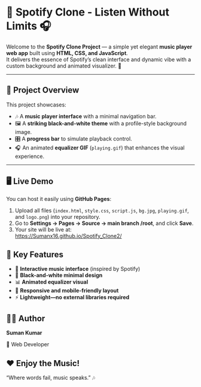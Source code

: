 # 🎵 Spotify Clone - Listen Without Limits 🎧

Welcome to the **Spotify Clone Project** — a simple yet elegant **music player web app** built using **HTML, CSS, and JavaScript**.  
It delivers the essence of Spotify’s clean interface and dynamic vibe with a custom background and animated visualizer. 🚀

---

## 🌟 Project Overview

This project showcases:
- 🎶 A **music player interface** with a minimal navigation bar.
- 🖼️ A **striking black-and-white theme** with a profile-style background image.
- 🎛️ A **progress bar** to simulate playback control.
- 🎧 An animated **equalizer GIF** (`playing.gif`) that enhances the visual experience.

---

## 🖥️ Live Demo

You can host it easily using **GitHub Pages**:  
1. Upload all files (`index.html`, `style.css`, `script.js`, `bg.jpg`, `playing.gif`, and `logo.png`) into your repository.  
2. Go to **Settings → Pages → Source → main branch /root**, and click **Save**.  
3. Your site will be live at:  
https://Sumanx16.github.io/Spotify_Clone2/

## 🧠 Key Features

- 🎵 **Interactive music interface** (inspired by Spotify)
- 🖤 **Black-and-white minimal design**
- 📊 **Animated equalizer visual**
- 📱 **Responsive and mobile-friendly layout**
- ⚡ **Lightweight—no external libraries required**

## 🧑‍💻 Author

**Suman Kumar**

💼 Web Developer

## ❤️ Enjoy the Music!
“Where words fail, music speaks.” 🎶
